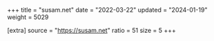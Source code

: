 +++
title = "susam.net"
date = "2022-03-22"
updated = "2024-01-19"
weight = 5029

[extra]
source = "https://susam.net"
ratio = 51
size = 5
+++
